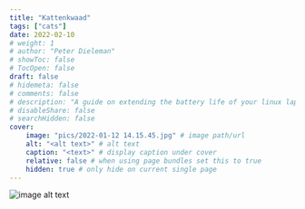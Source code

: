 ```yaml
---
title: "Kattenkwaad"
tags: ["cats"]
date: 2022-02-10
# weight: 1
# author: "Peter Dieleman"
# showToc: false
# TocOpen: false
draft: false
# hidemeta: false
# comments: false
# description: "A guide on extending the battery life of your linux laptop"
# disableShare: false
# searchHidden: false
cover:
    image: "pics/2022-01-12 14.15.45.jpg" # image path/url
    alt: "<alt text>" # alt text
    caption: "<text>" # display caption under cover
    relative: false # when using page bundles set this to true
    hidden: true # only hide on current single page
---
```


![image alt text](/pics/2022-01-12%2014.15.45.jpg)